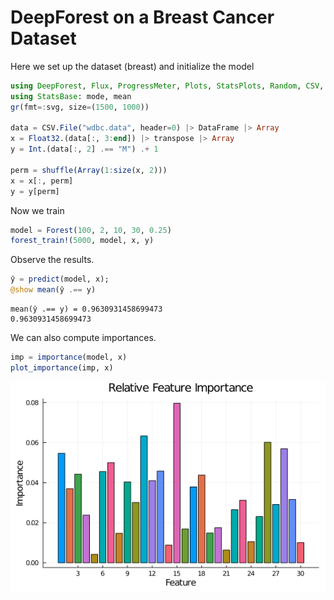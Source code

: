 # DeepForest on a Breast Cancer Dataset

Here we set up the dataset (breast) and initialize the model

```julia
using DeepForest, Flux, ProgressMeter, Plots, StatsPlots, Random, CSV, DataFrames
using StatsBase: mode, mean
gr(fmt=:svg, size=(1500, 1000))

data = CSV.File("wdbc.data", header=0) |> DataFrame |> Array
x = Float32.(data[:, 3:end]) |> transpose |> Array
y = Int.(data[:, 2] .== "M") .+ 1

perm = shuffle(Array(1:size(x, 2)))
x = x[:, perm]
y = y[perm]
```




Now we train

```julia
model = Forest(100, 2, 10, 30, 0.25)
forest_train!(5000, model, x, y)
```




Observe the results.

```julia
ŷ = predict(model, x);
@show mean(ŷ .== y)
```

```
mean(ŷ .== y) = 0.9630931458699473
0.9630931458699473
```





We can also compute importances.

```julia
imp = importance(model, x)
plot_importance(imp, x)
```

![](figures/breast_4_1.png)
